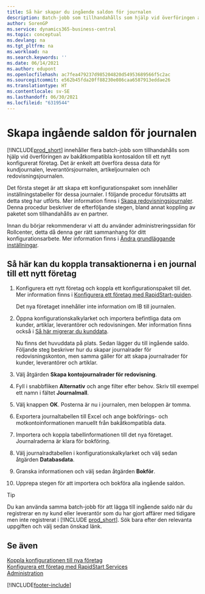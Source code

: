```yaml
---
title: Så här skapar du ingående saldon för journalen
description: Batch-jobb som tillhandahålls som hjälp vid överföringen av bakåtkompatibla kontosaldon till ett nytt konfigurerat företag. Du kan enkelt överföra data med bokföring i journaler.
author: SorenGP
ms.service: dynamics365-business-central
ms.topic: conceptual
ms.devlang: na
ms.tgt_pltfrm: na
ms.workload: na
ms.search.keywords: ''
ms.date: 06/14/2021
ms.author: edupont
ms.openlocfilehash: ac7fea479237d985204820d54953689566f5c2ac
ms.sourcegitcommit: e562b45fda20ff88230e086caa6587913eddae26
ms.translationtype: HT
ms.contentlocale: sv-SE
ms.lasthandoff: 06/30/2021
ms.locfileid: "6319544"
---
```

# <a name="create-journal-opening-balances"></a>Skapa ingående saldon för journalen

[!INCLUDE[prod_short](includes/prod_short.md)] innehåller flera batch-jobb som tillhandahålls som hjälp vid överföringen av bakåtkompatibla kontosaldon till ett nytt konfigurerat företag. Det är enkelt att överföra dessa data för kundjournalen, leverantörsjournalen, artikeljournalen och redovisningsjournalen.

Det första steget är att skapa ett konfigurationspaket som innehåller inställningstabeller för dessa journaler. I följande procedur förutsätts att detta steg har utförts. Mer information finns i [Skapa redovisningsjournaler](admin-set-up-company-configuration.md). Denna procedur beskriver de efterföljande stegen, bland annat koppling av paketet som tillhandahålls av en partner.  

Innan du börjar rekommenderar vi att du använder administreringssidan för Rollcenter, detta då denna ger rätt sammanhang för ditt konfigurationsarbete. Mer information finns i [Ändra grundläggande inställningar](ui-change-basic-settings.md).

## <a name="to-apply-the-entries-in-a-journal-to-a-new-company"></a>Så här kan du koppla transaktionerna i en journal till ett nytt företag

1. Konfigurera ett nytt företag och koppla ett konfigurationspaket till det. Mer information finns i [Konfigurera ett företag med RapidStart-guiden](admin-how-to-configure-a-company-with-the-rapidstart-wizard.md).  

    Det nya företaget innehåller inte information om IB till journalen.  

2. Öppna konfigurationskalkylarket och importera befintliga data om kunder, artiklar, leverantörer och redovisningen. Mer information finns också i  [Så här migrerar du kunddata](admin-migrate-customer-data.md).  

    Nu finns det huvuddata på plats. Sedan lägger du till ingående saldo. Följande steg beskriver hur du skapar journalrader för redovisningskonton, men samma gäller för att skapa journalrader för kunder, leverantörer och artiklar.  
3. Välj åtgärden **Skapa kontojournalrader för redovisning**.  
4. Fyll i snabbfliken **Alternativ** och ange filter efter behov. Skriv till exempel ett namn i fältet **Journalmall**.  
5. Välj knappen **OK**. Posterna är nu i journalen, men beloppen är tomma.  
6. Exportera journaltabellen till Excel och ange bokförings- och motkontoinformationen manuellt från bakåtkompatibla data.
7. Importera och koppla tabellinformationen till det nya företaget. Journalraderna är klara för bokföring.  
8. Välj journalradtabellen i konfigurationskalkylarket och välj sedan åtgärden **Databasdata**.  
9. Granska informationen och välj sedan åtgärden **Bokför**.  
10. Upprepa stegen för att importera och bokföra alla ingående saldon.  

> [!TIP]
> Du kan använda samma batch-jobb för att lägga till ingående saldo när du registrerar en ny kund eller leverantör som du har gjort affärer med tidigare men inte registrerat i [!INCLUDE [prod_short](includes/prod_short.md)]. Sök bara efter den relevanta uppgiften och välj sedan önskad länk.

## <a name="see-also"></a>Se även

[Koppla konfigurationen till nya företag](admin-apply-configuration-to-new-companies.md)  
[Konfigurera ett företag med RapidStart Services](admin-set-up-a-company-with-rapidstart.md)  
[Administration](admin-setup-and-administration.md)  


[!INCLUDE[footer-include](includes/footer-banner.md)]